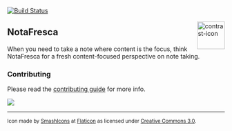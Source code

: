 [![Build Status](https://travis-ci.com/cognophile/NotaFresca.svg?branch=master)](https://travis-ci.com/cognophile/NotaFresca) 

<img src="https://image.flaticon.com/icons/svg/148/148990.svg" alt="contrast-icon" width="64" height="64" align="right" hspace="0" vspace="3"/>

## NotaFresca
When you need to take a note where content is the focus, think NotaFresca for a fresh content-focused perspective on note taking.  

### Contributing
Please read the [contributing guide](CONTRIBUTING.md) for more info. 

![](imgs/notafresca-demo.gif)

---
<sub>Icon made by [SmashIcons](https://www.flaticon.com/authors/smashicons) at [Flaticon](https://www.flaticon.com) as licensed under [Creative Commons 3.0](http://creativecommons.org/licenses/by/3.0/).</sub>
